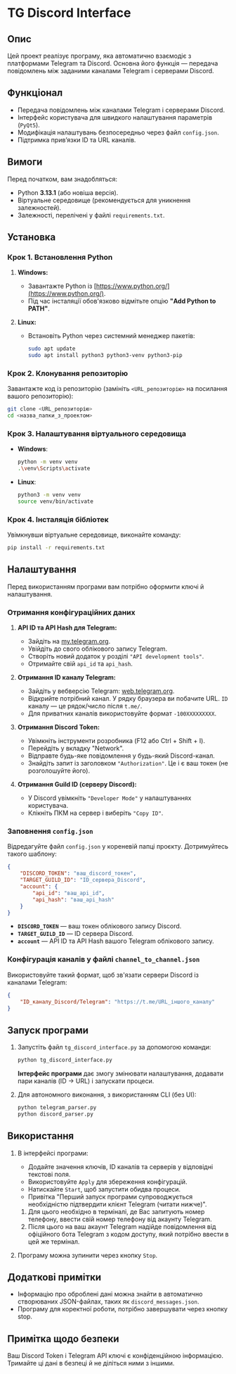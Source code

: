 # TG Discord Interface

## Опис

Цей проект реалізує програму, яка автоматично взаємодіє з платформами Telegram та Discord. Основна його функція — передача повідомлень між заданими каналами Telegram і серверами Discord.

## Функціонал

- Передача повідомлень між каналами Telegram і серверами Discord.
- Інтерфейс користувача для швидкого налаштування параметрів (`PyQt5`).
- Модифікація налаштувань безпосередньо через файл `config.json`.
- Підтримка прив’язки ID та URL каналів.

## Вимоги

Перед початком, вам знадобляться:

- Python **3.13.1** (або новіша версія).
- Віртуальне середовище (рекомендується для уникнення залежностей).
- Залежності, перелічені у файлі `requirements.txt`.

## Установка

### Крок 1. Встановлення Python

1. **Windows:**
   - Завантажте Python із [https://www.python.org/](https://www.python.org/).
   - Під час інсталяції обов'язково відмітьте опцію **"Add Python to PATH"**.

2. **Linux:**
   - Встановіть Python через системний менеджер пакетів:
     ```bash
     sudo apt update
     sudo apt install python3 python3-venv python3-pip
     ```

### Крок 2. Клонування репозиторію

Завантажте код із репозиторію (замініть `<URL_репозиторію>` на посилання вашого репозиторію):

```bash
git clone <URL_репозиторію>
cd <назва_папки_з_проектом>
```

### Крок 3. Налаштування віртуального середовища

- **Windows**:
  ```bash
  python -m venv venv
  .\venv\Scripts\activate
  ```
- **Linux**:
  ```bash
  python3 -m venv venv
  source venv/bin/activate
  ```

### Крок 4. Інсталяція бібліотек

Увімкнувши віртуальне середовище, виконайте команду:

```bash
pip install -r requirements.txt
```

## Налаштування

Перед використанням програми вам потрібно оформити ключі й налаштування.

### Отримання конфігураційних даних

1. **API ID та API Hash для Telegram:**
   - Зайдіть на [my.telegram.org](https://my.telegram.org).
   - Увійдіть до свого облікового запису Telegram.
   - Створіть новий додаток у розділі `"API development tools"`.
   - Отримайте свій `api_id` та `api_hash`.

2. **Отримання ID каналу Telegram:**
   - Зайдіть у вебверсію Telegram: [web.telegram.org](https://web.telegram.org).
   - Відкрийте потрібний канал. У рядку браузера ви побачите URL. `ID` каналу — це рядок/число після `t.me/`.
   - Для приватних каналів використовуйте формат `-100XXXXXXXXX`.

3. **Отримання Discord Token:**
   - Увімкніть інструменти розробника (F12 або Ctrl + Shift + I).
   - Перейдіть у вкладку "Network".
   - Відправте будь-яке повідомлення у будь-який Discord-канал.
   - Знайдіть запит із заголовком `"Authorization"`. Це і є ваш токен (не розголошуйте його).

4. **Отримання Guild ID (серверу Discord):**
   - У Discord увімкніть `"Developer Mode"` у налаштуваннях користувача.
   - Клікніть ПКМ на сервер і виберіть `"Copy ID"`.

### Заповнення `config.json`

Відредагуйте файл `config.json` у кореневій папці проєкту. Дотримуйтесь такого шаблону:

```json
{
    "DISCORD_TOKEN": "ваш_discord_токен",
    "TARGET_GUILD_ID": "ID_сервера_Discord",
    "account": {
        "api_id": "ваш_api_id",
        "api_hash": "ваш_api_hash"
    }
}
```

- **`DISCORD_TOKEN`** — ваш токен облікового запису Discord.
- **`TARGET_GUILD_ID`** — ID сервера Discord.
- **`account`** — API ID та API Hash вашого Telegram облікового запису.

### Конфігурація каналів у файлі `channel_to_channel.json`

Використовуйте такий формат, щоб зв'язати сервери Discord із каналами Telegram:

```json
{
    "ID_каналу_Discord/Telegram": "https://t.me/URL_іншого_каналу"
}
```

## Запуск програми

1. Запустіть файл `tg_discord_interface.py` за допомогою команди:

    ```bash
    python tg_discord_interface.py
    ```

    **Інтерфейс програми** дає змогу змінювати налаштування, додавати пари каналів (ID → URL) і запускати процеси.

2. Для автономного виконання, з використанням CLI (без UI):

    ```bash
    python telegram_parser.py
    python discord_parser.py
    ```

## Використання

1. В інтерфейсі програми:
   - Додайте значення ключів, ID каналів та серверів у відповідні текстові поля.
   - Використовуйте `Apply` для збереження конфігурацій.
   - Натискайте `Start`, щоб запустити обидва процеси.
   - Привітка "Перший запуск програми супроводжується необхідністю підтвердити клієнт Telegram (читати нижче)".
   1) Для цього необхідно в терміналі, де Вас запитують номер телефону, ввести свій номер телефону від акаунту Telegram.
   2) Після цього на ваш акаунт Telegram надійде повідомлення від офіційного бота Telegram з кодом доступу, який потрібно ввести в цей же термінал.

2. Програму можна зупинити через кнопку `Stop`.

## Додаткові примітки

- Інформацію про оброблені дані можна знайти в автоматично створюваних JSON-файлах, таких як `discord_messages.json`.
- Програму для коректної роботи, потрібно завершувати через кнопку stop.

## Примітка щодо безпеки

Ваш Discord Token і Telegram API ключі є конфіденційною інформацією. Тримайте ці дані в безпеці й не діліться ними з іншими.


